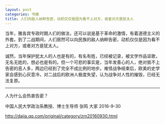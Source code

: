 ```yaml
---
layout: post
categories: 书摘
title: 人们向敌人纳粹告密，动机仅仅是因为看不上对方，或者对方是犹太人
---
```


当年，雅各宾专政时期人们的做法，还可以说是基于革命的激情，有着道德主义的外套。到了二战期间，人们居然可以向民族的敌人纳粹告密，动机仅仅是因为看不上对方，或者对方是犹太人。

诚然，当年保护犹太人的人也是有的，有名有姓，已经被记录，被文学作品讴歌，无名无姓的，想必也是有的。但一个可悲的事实是，当年发善心的人，绝对抵不上告密的恶人多，两边已经到了完全不成比例的地步。难怪战争结束后，欧美的史学家会感到心灰意冷，对二战后的欧洲人极度失望，认为战争对人性的摧毁，已经无法复原。

---

人为什么会热衷告密？

中国人民大学政治系教授、博士生导师 张鸣 大家 2016-9-30

http://dajia.qq.com/original/category/zm20160930.html